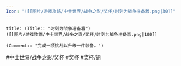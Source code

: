 ```yaml
---
Icon: "![[图片/游戏攻略/中土世界/战争之影/奖杯/时刻为战争准备着.png|30]]"
---
```

```ad-common-bronze-trophy
title: (Title:: "时刻为战争准备着")
![[图片/游戏攻略/中土世界/战争之影/奖杯/时刻为战争准备着.png|100]]

(Comment:: "完成一项挑战以升级一件装备。")
```

#中土世界/战争之影/奖杯 #奖杯 #奖杯/铜
